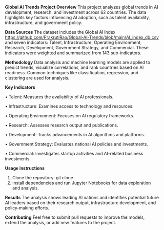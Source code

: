 **Global AI Trends**
**Project Overview**
This project analyzes global trends in AI development, research, and investment across 62 countries. The data highlights key factors influencing AI adoption, such as talent availability, infrastructure, and government policy.


**Data Sources**
The dataset includes the Global AI Index https://github.com/PrakrutiRao/Global-AI-Trends/blob/main/AI_index_db.csv and seven indicators: Talent, Infrastructure, Operating Environment, Research, Development, Government Strategy, and Commercial. These indicators were weighted and summarized from 143 sub-indicators.


**Methodology**
Data analysis and machine learning models are applied to predict trends, visualize correlations, and rank countries based on AI readiness. Common techniques like classification, regression, and clustering are used for analysis.


**Key Indicators**

•	Talent: Measures the availability of AI professionals.

•	Infrastructure: Examines access to technology and resources.

•	Operating Environment: Focuses on AI regulatory frameworks.

•	Research: Assesses research output and publications.

•	Development: Tracks advancements in AI algorithms and platforms.

•	Government Strategy: Evaluates national AI policies and investments.

•	Commercial: Investigates startup activities and AI-related business investments.


**Usage Instructions**
1.	Clone the repository: git clone <repo-url>
2.	Install dependencies and run Jupyter Notebooks for data exploration and analysis.


**Results**
The analysis shows leading AI nations and identifies potential future AI leaders based on their research output, infrastructure development, and policy-making efforts.


**Contributing**
Feel free to submit pull requests to improve the models, extend the analysis, or add new features to the project.
